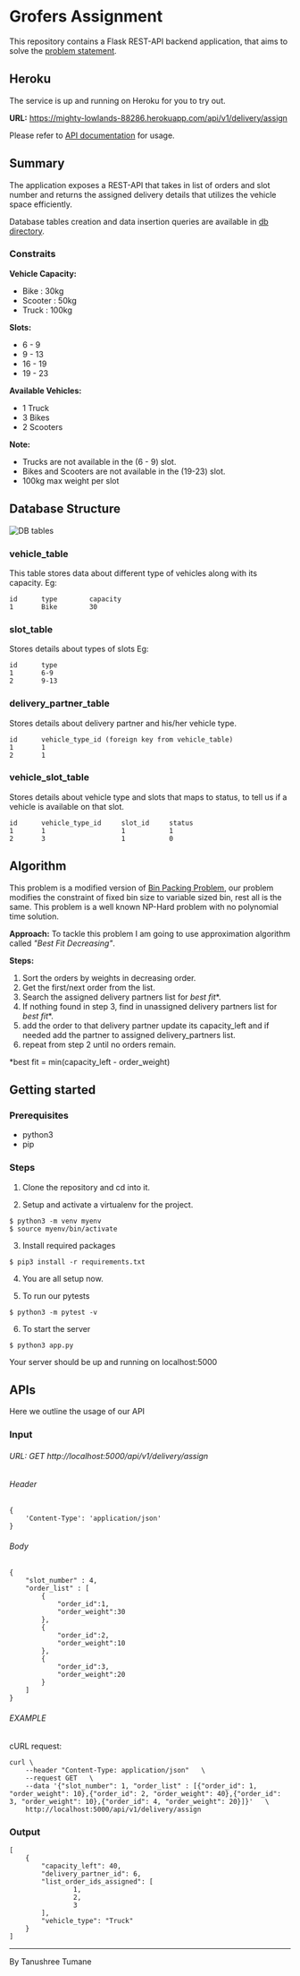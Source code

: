 # Grofers Assignment

This repository contains a Flask REST-API backend application, that aims to solve the [problem statement](https://github.com/tanushree27/Grofers_app/blob/main/Grofers%20-%20Problem%20Statement.pdf).

## Heroku
The service is up and running on Heroku for you to try out.

**URL:** https://mighty-lowlands-88286.herokuapp.com/api/v1/delivery/assign

Please refer to [API documentation](https://github.com/tanushree27/Grofers_app#apis) for usage.

## Summary

The application exposes a REST-API that takes in list of orders and slot number and returns the assigned delivery details that utilizes the vehicle space efficiently.

Database tables creation and data insertion queries are available in [db directory](https://github.com/tanushree27/Grofers_app/tree/main/db).

### Constraits

**Vehicle Capacity:**
- Bike : 30kg
- Scooter : 50kg
- Truck : 100kg

**Slots:**
- 6 - 9
- 9 - 13
- 16 - 19
- 19 - 23

**Available Vehicles:**
- 1 Truck
- 3 Bikes
- 2 Scooters

**Note:**
- Trucks are not available in the (6 - 9) slot.
- Bikes and Scooters are not available in the (19-23) slot.
- 100kg max weight per slot


## Database Structure

![DB tables](https://github.com/tanushree27/Grofers_app/blob/main/extras/db_img.png?raw=true)

### vehicle_table

This table stores data about different type of vehicles along with its capacity.
Eg: 
```
id      type        capacity
1       Bike        30
```

### slot_table
Stores details about types of slots
Eg:
```
id      type
1       6-9
2       9-13
```

### delivery_partner_table
Stores details about delivery partner and his/her vehicle type.
```
id      vehicle_type_id (foreign key from vehicle_table)
1       1
2       1
```

### vehicle_slot_table
Stores details about vehicle type and slots that maps to status, to tell us if a vehicle is available on that slot.
```
id      vehicle_type_id     slot_id     status
1       1                   1           1
2       3                   1           0
```    

## Algorithm

This problem is a modified version of [Bin Packing Problem](https://en.wikipedia.org/wiki/Bin_packing_problem), our problem modifies the constraint of fixed bin size to variable sized bin, rest all is the same. This problem is a well known NP-Hard problem with no polynomial time solution.

**Approach:** To tackle this problem I am going to use approximation algorithm called _"Best Fit Decreasing"_.

**Steps:**
1) Sort the orders by weights in decreasing order.
2) Get the first/next order from the list.
3) Search the assigned delivery partners list for _best fit_*. 
4) If nothing found in step 3, find in unassigned delivery partners list for _best fit_*.
5) add the order to that delivery partner update its capacity_left and if needed add the partner to assigned delivery_partners list.
6) repeat from step 2 until no orders remain.

*best fit = min(capacity_left - order_weight)




## Getting started

### Prerequisites

- python3
- pip

### Steps

1) Clone the repository and cd into it.

2) Setup and activate a virtualenv for the project.
```
$ python3 -m venv myenv
$ source myenv/bin/activate
```

3) Install required packages
```
$ pip3 install -r requirements.txt
```

4) You are all setup now.

5) To run our pytests
```
$ python3 -m pytest -v
```

6) To start the server
```
$ python3 app.py
```

Your server should be up and running on localhost:5000




## APIs

Here we outline the usage of our API
### Input

###### URL: GET http://localhost:5000/api/v1/delivery/assign

###### Header
```
{
    'Content-Type': 'application/json'
}
```

###### Body
```
{
    "slot_number" : 4,
    "order_list" : [
        {
            "order_id":1,
            "order_weight":30
        }, 
        {
            "order_id":2,
            "order_weight":10
        },
        {
            "order_id":3,
            "order_weight":20    
        }
    ]
}
```

###### EXAMPLE

cURL request:
```
curl \
    --header "Content-Type: application/json"   \
    --request GET   \
    --data '{"slot_number": 1, "order_list" : [{"order_id": 1, "order_weight": 10},{"order_id": 2, "order_weight": 40},{"order_id": 3, "order_weight": 10},{"order_id": 4, "order_weight": 20}]}'   \
    http://localhost:5000/api/v1/delivery/assign
```


### Output

```
[
    {
        "capacity_left": 40, 
        "delivery_partner_id": 6, 
        "list_order_ids_assigned": [
                1,
                2,
                3
        ], 
        "vehicle_type": "Truck"
    }
]
```

---
By Tanushree Tumane